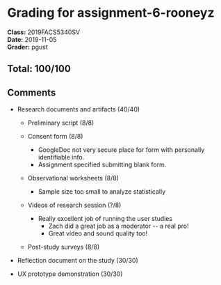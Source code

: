 # Grading for assignment-6-rooneyz
**Class:** 2019FACS5340SV<br>
**Date:** 2019-11-05<br>
**Grader:** pgust

## Total: 100/100
## Comments

* Research documents and artifacts (40/40)
  * Preliminary script (8/8)

  * Consent form (8/8)
    * GoogleDoc not very secure place for form with personally identifiable info.
    * Assignment specified submitting blank form.

  * Observational worksheets (8/8)
    * Sample size too small to analyze statistically

  * Videos of research session (?/8)
    * Really excellent job of running the user studies
      * Zach did a great job as a moderator -- a real pro!
      * Great video and sound quality too!

  * Post-study surveys (8/8)

* Reflection document on the study (30/30)

* UX prototype demonstration (30/30)
